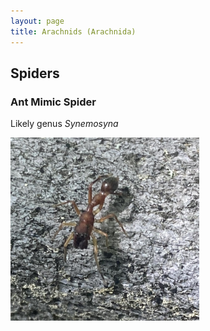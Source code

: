 ```yaml
---
layout: page
title: Arachnids (Arachnida)
---
```


## Spiders

### Ant Mimic Spider
Likely genus *Synemosyna*

<img src="../../assets/images/Arachnida/Ant Mimic Spider Synemosyna.jpg" title="Coastal Virginia, April 2025" width="60%">